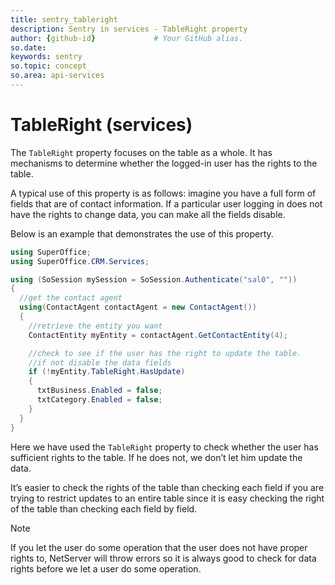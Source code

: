 ```yaml
---
title: sentry_tableright
description: Sentry in services - TableRight property
author: {github-id}             # Your GitHub alias.
so.date:
keywords: sentry
so.topic: concept
so.area: api-services
---
```


# TableRight (services)

The `TableRight` property focuses on the table as a whole. It has mechanisms to determine whether the logged-in user has the rights to the table.

A typical use of this property is as follows: imagine you have a full form of fields that are of contact information. If a particular user logging in does not have the rights to change data, you can make all the fields disable.

Below is an example that demonstrates the use of this property.

```csharp
using SuperOffice;
using SuperOffice.CRM.Services;

using (SoSession mySession = SoSession.Authenticate("sal0", ""))
{
  //get the contact agent
  using(ContactAgent contactAgent = new ContactAgent())
  {
    //retrieve the entity you want
    ContactEntity myEntity = contactAgent.GetContactEntity(4);

    //check to see if the user has the right to update the table.
    //if not disable the data fields
    if (!myEntity.TableRight.HasUpdate)
    {
      txtBusiness.Enabled = false;
      txtCategory.Enabled = false;
    }
  }
}
```

Here we have used the `TableRight` property to check whether the user has sufficient rights to the table. If he does not, we don’t let him update the data.

It’s easier to check the rights of the table than checking each field if you are trying to restrict updates to an entire table since it is easy checking the right of the table than checking each field by field.

> [!NOTE]
> If you let the user do some operation that the user does not have proper rights to, NetServer will throw errors so it is always good to check for data rights before we let a user do some operation.
